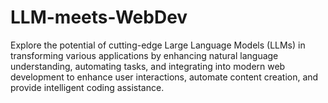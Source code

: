 # LLM-meets-WebDev
Explore the potential of cutting-edge Large Language Models (LLMs) in transforming various applications by enhancing natural language understanding, automating tasks, and integrating into modern web development to enhance user interactions, automate content creation, and provide intelligent coding assistance.
